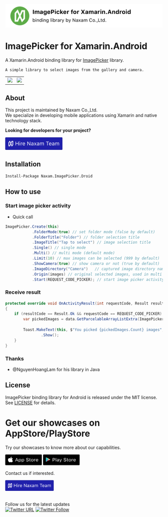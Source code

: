 <img src="./art/repo_header.png" alt="RxJava2 for Xamarin.Android" width="728" />

# ImagePicker for Xamarin.Android

A Xamarin.Android binding library for [ImagePicker](https://github.com/nguyenhoanglam/imagepicker) library.

    A simple library to select images from the gallery and camera.

|  | |
| ---: | :---|
| <img src="https://cloud.githubusercontent.com/assets/4979755/18304733/46cfad58-750e-11e6-9a6c-129ece6cfc7d.png" /> | <img src="https://cloud.githubusercontent.com/assets/4979755/18304727/44117484-750e-11e6-8ad1-85301a171690.png" /> |

## About
This project is maintained by Naxam Co.,Ltd.<br>
We specialize in developing mobile applications using Xamarin and native technology stack.<br>

**Looking for developers for your project?**<br>

<a href="mailto:tuyen@naxam.net"> 
<img src="https://github.com/NAXAM/naxam.github.io/blob/master/assets/img/hire_button.png?raw=true" height="40"></a> <br>

## Installation

    Install-Package Naxam.ImagePicker.Droid

## How to use
### Start image picker activity
- Quick call
```c#
ImagePicker.Create(this)
            .FolderMode(true) // set folder mode (false by default)
            .FolderTitle("Folder") // folder selection title
            .ImageTitle("Tap to select") // image selection title
            .Single() // single mode
            .Multi() // multi mode (default mode)
            .Limit(10) // max images can be selected (999 by default)
            .ShowCamera(true) // show camera or not (true by default)
            .ImageDirectory("Camera")   // captured image directory name ("Camera" folder by default)
            .Origin(images) // original selected images, used in multi mode
            .Start(REQUEST_CODE_PICKER); // start image picker activity with request code
```                
       
### Receive result

```c#
protected override void OnActivityResult(int requestCode, Result resultCode, Android.Content.Intent data)
{
    if (resultCode == Result.Ok && requestCode == REQUEST_CODE_PICKER) {
        var pickedImages = data.GetParcelableArrayListExtra(ImagePickerActivity.IntentExtraSelectedImages);

        Toast.MakeText(this, $"You picked {pickedImages.Count} images", ToastLength.Short)
                .Show();
    }
}
```

### Thanks
- @NguyenHoangLam for his library in Java

## License

ImagePicker binding library for Android is released under the MIT license.
See [LICENSE](./LICENSE) for details.

# Get our showcases on AppStore/PlayStore
Try our showcases to know more about our capabilities. 

<a href="https://itunes.apple.com/us/developer/tuyen-vu/id1255432728/" > 
<img src="./art/apple_store.png" width="117" height="34"></a>

<a href="https://play.google.com/store/apps/developer?id=NAXAM+CO.,+LTD" > 
<img src="./art/google_store.png" width="117" height="34"></a>

Contact us if interested.

<a href="mailto:tuyen@naxam.net"> 
<img src="https://github.com/NAXAM/naxam.github.io/blob/master/assets/img/hire_button.png" height="34"></a> <br>
<br>

Follow us for the latest updates<br>[![Twitter URL](https://img.shields.io/twitter/url/http/shields.io.svg?style=social)](https://twitter.com/intent/tweet?text=https://github.com/naxam/imagepicker-android-binding)
[![Twitter Follow](https://img.shields.io/twitter/follow/naxamco.svg?style=social)](https://twitter.com/naxamco)